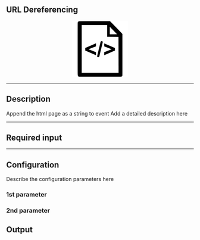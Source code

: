 ## URL Dereferencing

<p align="center"> 
    <img src="icon.png" width="150px;" class="pe-image-documentation"/>
</p>

***

## Description

Append the html page as a string to event
Add a detailed description here

***

## Required input


***

## Configuration

Describe the configuration parameters here

### 1st parameter


### 2nd parameter

## Output